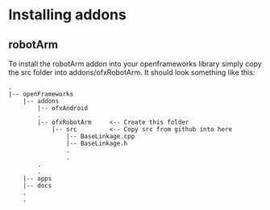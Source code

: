 
# Installing addons

## robotArm

To install the robotArm addon into your openframeworks library simply copy the src folder into addons/ofxRobotArm. It should look something like this:

```
.
|-- openFrameworks
	|-- addons
		|-- ofxAndroid
		.
		|-- ofxRobotArm		<-- Create this folder
			|-- src			<-- Copy src from github into here
				|-- BaseLinkage.cpp
				|-- BaseLinkage.h
				.
				.
		.
		.		
	|-- apps
	|-- docs
	.
	.
```	